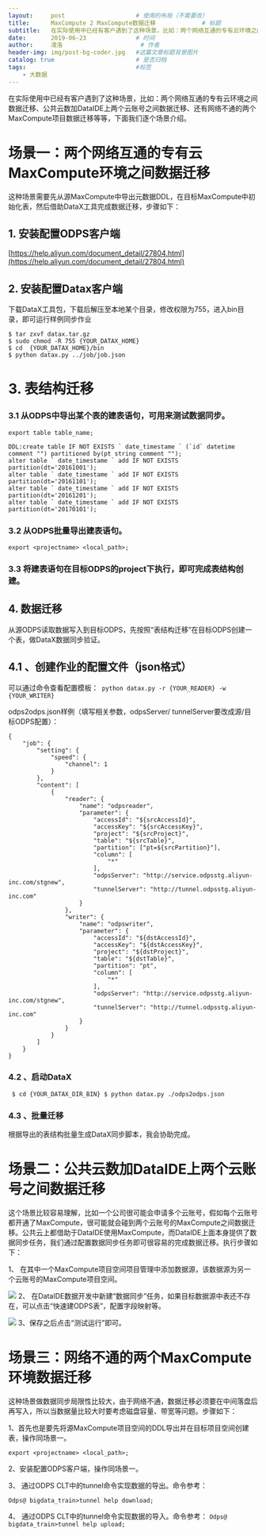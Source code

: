 ```yaml
---
layout:     post   				    # 使用的布局（不需要改）
title:      MaxCompute 2 MaxCompute数据迁移				# 标题 
subtitle:   在实际使用中已经有客户遇到了这种场景，比如：两个网络互通的专有云环境之间数据迁移、公共云数加DataIDE上两个云账号之间数据迁移、还有网络不通的两个MaxCompute项目数据迁移等等，下面我们逐个场景介绍。  #副标题
date:       2019-06-23				# 时间
author:     凌洛 						# 作者
header-img: img/post-bg-coder.jpg	#这篇文章标题背景图片
catalog: true 						# 是否归档
tags:								#标签
    - 大数据
---
```


在实际使用中已经有客户遇到了这种场景，比如：两个网络互通的专有云环境之间数据迁移、公共云数加DataIDE上两个云账号之间数据迁移、还有网络不通的两个MaxCompute项目数据迁移等等，下面我们逐个场景介绍。

# 场景一：两个网络互通的专有云MaxCompute环境之间数据迁移
    
这种场景需要先从源MaxCompute中导出元数据DDL，在目标MaxCompute中初始化表，然后借助DataX工具完成数据迁移，步骤如下：

## 1. 安装配置ODPS客户端

[https://help.aliyun.com/document_detail/27804.html](https://help.aliyun.com/document_detail/27804.html)

## 2. 安装配置Datax客户端

下载DataX工具包，下载后解压至本地某个目录，修改权限为755，进入bin目录，即可运行样例同步作业
```
$ tar zxvf datax.tar.gz 
$ sudo chmod -R 755 {YOUR_DATAX_HOME} 
$ cd  {YOUR_DATAX_HOME}/bin 
$ python datax.py ../job/job.json
```

# 3.   表结构迁移
### 3.1 从ODPS中导出某个表的建表语句，可用来测试数据同步。
```
export table table_name;

DDL:create table IF NOT EXISTS ` date_timestame ` (`id` datetime comment "") partitioned by(pt string comment "");
alter table ` date_timestame ` add IF NOT EXISTS partition(dt='20161001');
alter table ` date_timestame ` add IF NOT EXISTS partition(dt='20161101');
alter table ` date_timestame ` add IF NOT EXISTS partition(dt='20161201');
alter table ` date_timestame ` add IF NOT EXISTS partition(dt='20170101');
```
### 3.2 从ODPS批量导出建表语句。
```
export <projectname> <local_path>;
```
### 3.3 将建表语句在目标ODPS的project下执行，即可完成表结构创建。

## 4.   数据迁移

  从源ODPS读取数据写入到目标ODPS，先按照“表结构迁移”在目标ODPS创建一个表，做DataX数据同步验证。
  
## 4.1 、创建作业的配置文件（json格式）

可以通过命令查看配置模板：``` python datax.py -r {YOUR_READER} -w {YOUR_WRITER}```

odps2odps.json样例（填写相关参数，odpsServer/ tunnelServer要改成源/目标ODPS配置）：
```
{
    "job": {
        "setting": {
            "speed": {
                "channel": 1
            }
        },
        "content": [
            {
                "reader": {
                    "name": "odpsreader",
                    "parameter": {
                        "accessId": "${srcAccessId}",
                        "accessKey": "${srcAccessKey}",
                        "project": "${srcProject}",
                        "table": "${srcTable}",
                        "partition": ["pt=${srcPartition}"],
                        "column": [
                            "*"
                        ],
                        "odpsServer": "http://service.odpsstg.aliyun-inc.com/stgnew",
                        "tunnelServer": "http://tunnel.odpsstg.aliyun-inc.com"
                    }
                },
                "writer": {
                    "name": "odpswriter",
                    "parameter": {
                        "accessId": "${dstAccessId}",
                        "accessKey": "${dstAccessKey}",
                        "project": "${dstProject}",
                        "table": "${dstTable}",
                        "partition": "pt",
                        "column": [
                            "*"
                        ],
                        "odpsServer": "http://service.odpsstg.aliyun-inc.com/stgnew",
                        "tunnelServer": "http://tunnel.odpsstg.aliyun-inc.com"
                    }
                }
            }
        ]
    }
}
```
### 4.2 、启动DataX

``` $ cd {YOUR_DATAX_DIR_BIN} $ python datax.py ./odps2odps.json```

### 4.3 、批量迁移

根据导出的表结构批量生成DataX同步脚本，我会协助完成。

# 场景二：公共云数加DataIDE上两个云账号之间数据迁移

   这个场景比较容易理解，比如一个公司很可能会申请多个云账号，假如每个云账号都开通了MaxCompute，很可能就会碰到两个云账号的MaxCompute之间数据迁移。公共云上都借助于DataIDE使用MaxCompute，而DataIDE上面本身提供了数据同步任务，我们通过配置数据同步任务即可很容易的完成数据迁移。执行步骤如下：

1、	在其中一个MaxCompute项目空间项目管理中添加数据源，该数据源为另一个云账号的MaxCompute项目空间。

![](https://oss-weslie.oss-cn-shanghai.aliyuncs.com/%E5%9B%BE%E7%89%87/github%E5%8D%9A%E5%AE%A2%E5%9B%BE/pc1.png)
2、	在DataIDE数据开发中新建“数据同步”任务，如果目标数据源中表还不存在，可以点击“快速建ODPS表”，配置字段映射等。

![](https://oss-weslie.oss-cn-shanghai.aliyuncs.com/%E5%9B%BE%E7%89%87/github%E5%8D%9A%E5%AE%A2%E5%9B%BE/pc2.png)
3、保存之后点击“测试运行”即可。

# 场景三：网络不通的两个MaxCompute环境数据迁移

   这种场景做数据同步局限性比较大，由于网络不通，数据迁移必须要在中间落盘后再写入，所以当数据量比较大时要考虑磁盘容量、带宽等问题。步骤如下：

1、首先也是要先将源MaxCompute项目空间的DDL导出并在目标项目空间创建表，操作同场景一。

```export <projectname> <local_path>;```

2、安装配置ODPS客户端，操作同场景一。

3、	通过ODPS CLT中的tunnel命令实现数据的导出。命令参考：

```Odps@ bigdata_train>tunnel help download;```

4、	通过ODPS CLT中的tunnel命令实现数据的导入。命令参考：
```Odps@ bigdata_train>tunnel help upload;```
